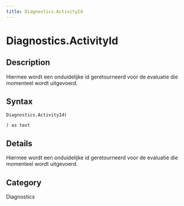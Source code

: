 ```yaml
---
title: Diagnostics.ActivityId
---
```


# Diagnostics.ActivityId


## Description

Hiermee wordt een onduidelijke id geretourneerd voor de evaluatie die momenteel wordt uitgevoerd.


## Syntax

```powerquery
Diagnostics.ActivityId(

) as text
```


## Details

Hiermee wordt een onduidelijke id geretourneerd voor de evaluatie die momenteel wordt uitgevoerd.



## Category
Diagnostics
